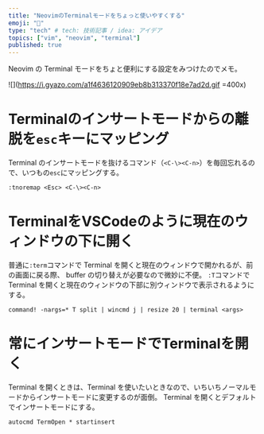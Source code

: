 ```yaml
---
title: "NeovimのTerminalモードをちょっと使いやすくする"
emoji: "🏴"
type: "tech" # tech: 技術記事 / idea: アイデア
topics: ["vim", "neovim", "terminal"]
published: true
---
```


Neovim の Terminal モードをちょと便利にする設定をみつけたのでメモ。

![](https://i.gyazo.com/a1f4636120909eb8b313370f18e7ad2d.gif =400x)

# Terminalのインサートモードからの離脱を`esc`キーにマッピング

Terminal のインサートモードを抜けるコマンド（`<C-\><C-n>`）を毎回忘れるので、いつもの`esc`にマッピングする。

```vim:.config/nvim/init.vim
:tnoremap <Esc> <C-\><C-n>
```

# TerminalをVSCodeのように現在のウィンドウの下に開く

普通に`:term`コマンドで Terminal を開くと現在のウィンドウで開かれるが、前の画面に戻る際、 buffer の切り替えが必要なので微妙に不便。
`:T`コマンドで Terminal を開くと現在のウィンドウの下部に別ウィンドウで表示されるようにする。

```vim:config/nvim/init.vim
command! -nargs=* T split | wincmd j | resize 20 | terminal <args>
```

# 常にインサートモードでTerminalを開く

Terminal を開くときは、Terminal を使いたいときなので、いちいちノーマルモードからインサートモードに変更するのが面倒。
Terminal を開くとデフォルトでインサートモードにする。

```vim:config/nvim/init.vim
autocmd TermOpen * startinsert
```